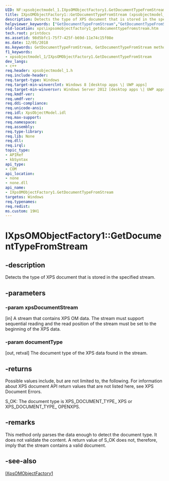 ```yaml
---
UID: NF:xpsobjectmodel_1.IXpsOMObjectFactory1.GetDocumentTypeFromStream
title: IXpsOMObjectFactory1::GetDocumentTypeFromStream (xpsobjectmodel_1.h)
description: Detects the type of XPS document that is stored in the specified stream.
helpviewer_keywords: ["GetDocumentTypeFromStream","GetDocumentTypeFromStream method [XPS Documents and Packaging]","GetDocumentTypeFromStream method [XPS Documents and Packaging]","IXpsOMObjectFactory1 interface","IXpsOMObjectFactory1 interface [XPS Documents and Packaging]","GetDocumentTypeFromStream method","IXpsOMObjectFactory1.GetDocumentTypeFromStream","IXpsOMObjectFactory1::GetDocumentTypeFromStream","xps.ixpsomobjectfactory1_getdocumenttypefromstream","xpsobjectmodel_1/IXpsOMObjectFactory1::GetDocumentTypeFromStream"]
old-location: xps\ixpsomobjectfactory1_getdocumenttypefromstream.htm
tech.root: printdocs
ms.assetid: 98d5bfc1-75f7-425f-b69d-11e74c15f08e
ms.date: 12/05/2018
ms.keywords: GetDocumentTypeFromStream, GetDocumentTypeFromStream method [XPS Documents and Packaging], GetDocumentTypeFromStream method [XPS Documents and Packaging],IXpsOMObjectFactory1 interface, IXpsOMObjectFactory1 interface [XPS Documents and Packaging],GetDocumentTypeFromStream method, IXpsOMObjectFactory1.GetDocumentTypeFromStream, IXpsOMObjectFactory1::GetDocumentTypeFromStream, xps.ixpsomobjectfactory1_getdocumenttypefromstream, xpsobjectmodel_1/IXpsOMObjectFactory1::GetDocumentTypeFromStream
f1_keywords:
- xpsobjectmodel_1/IXpsOMObjectFactory1.GetDocumentTypeFromStream
dev_langs:
- c++
req.header: xpsobjectmodel_1.h
req.include-header: 
req.target-type: Windows
req.target-min-winverclnt: Windows 8 [desktop apps \| UWP apps]
req.target-min-winversvr: Windows Server 2012 [desktop apps \| UWP apps]
req.kmdf-ver: 
req.umdf-ver: 
req.ddi-compliance: 
req.unicode-ansi: 
req.idl: XpsObjectModel.idl
req.max-support: 
req.namespace: 
req.assembly: 
req.type-library: 
req.lib: None
req.dll: 
req.irql: 
topic_type:
- APIRef
- kbSyntax
api_type:
- COM
api_location:
- none
- none.dll
api_name:
- IXpsOMObjectFactory1.GetDocumentTypeFromStream
targetos: Windows
req.typenames: 
req.redist: 
ms.custom: 19H1
---
```


# IXpsOMObjectFactory1::GetDocumentTypeFromStream


## -description


Detects the type of XPS document that is stored in the specified stream.


## -parameters




### -param xpsDocumentStream

[in] A stream that contains XPS OM data. The stream must support sequential reading and the read position of the stream must be set to the beginning of the XPS data.


### -param documentType

[out, retval] The document type of the XPS data found in the stream.


## -returns



Possible values include, but are not limited to, the following. For information about XPS document API return values that are not listed here, see XPS Document Errors.

S_OK: The document type is XPS_DOCUMENT_TYPE_ XPS or XPS_DOCUMENT_TYPE_ OPENXPS. 




## -remarks



This method only parses the data enough to detect the document type. It does not validate the content. A return value of S_OK does not, therefore, imply that the stream contains a valid document.




## -see-also




<a href="https://docs.microsoft.com/windows/desktop/api/xpsobjectmodel_1/nn-xpsobjectmodel_1-ixpsomobjectfactory1">IXpsOMObjectFactory1</a>
 

 

